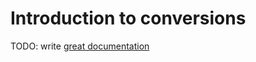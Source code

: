 # Introduction to conversions

TODO: write [great documentation](http://jacobian.org/writing/great-documentation/what-to-write/)
